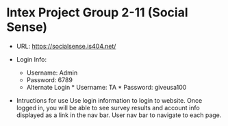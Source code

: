 # Intex Project Group 2-11 (Social Sense)

* URL:
https://socialsense.is404.net/

* Login Info:
	* Username: Admin
 	* Password: 6789
  * Alternate Login
    	* Username: TA
    	* Password: giveusa100
    
* Intructions for use
  Use login information to login to website. Once logged in, you will be able to see survey results and account info displayed as a link in the nav bar.
  User nav bar to navigate to each page. 
